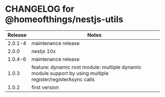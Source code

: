 # CHANGELOG for @homeofthings/nestjs-utils

| Release | Notes                                                                                                        |
| ------- | ------------------------------------------------------------------------------------------------------------ |
| 2.0.1-4 | maintenance release                                                                                          |
| 2.0.0   | nestjs 10x                                                                                                   |
| 1.0.4-6 | maintenance release                                                                                          |
| 1.0.3   | feature: dynamic root module: multiple dynamic module support by using multiple register/registerAsync calls |
| 1.0.2   | first version                                                                                                |
